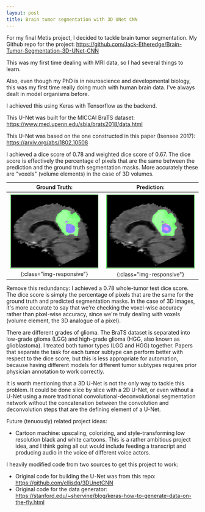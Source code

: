 ```yaml
---
layout: post
title: Brain tumor segmentation with 3D UNet CNN
---
```


For my final Metis project, I decided to tackle brain tumor segmentation. My Github repo for the project: https://github.com/Jack-Etheredge/Brain-Tumor-Segmentation-3D-UNet-CNN

This was my first time dealing with MRI data, so I had several things to learn.

Also, even though my PhD is in neuroscience and developmental biology, this was my first time really doing much with human brain data. I've always dealt in model organisms before.

I achieved this using Keras with Tensorflow as the backend.

This U-Net was built for the MICCAI BraTS dataset: https://www.med.upenn.edu/sbia/brats2018/data.html

This U-Net was based on the one constructed in this paper (Isensee 2017): https://arxiv.org/abs/1802.10508 

I achieved a dice score of 0.78 and weighted dice score of 0.67. The dice score is effectively the percentage of pixels that are the same between the prediction and the ground truth segmentation masks. More accurately these are "voxels" (volume elements) in the case of 3D volumes. 

Ground Truth:               |  Prediction:
:-------------------------:|:-------------------------:
![ground truth](/images/Ground_Truth_Example.png){:class="img-responsive"}  |  ![prediction](/images/Prediction_Example.png){:class="img-responsive"}

Remove this redundancy:
I achieved a 0.78 whole-tumor test dice score. The dice score is simply the percentage of pixels that are the same for the ground truth and predicted segmentation masks. In the case of 3D images, it's more accurate to say that we're checking the voxel-wise accuracy rather than pixel-wise accuracy, since we're truly dealing with voxels (volume element, the 3D analogue of a pixel). 

There are different grades of glioma. The BraTS dataset is separated into low-grade glioma (LGG) and high-grade glioma (HGG, also known as glioblastoma). I treated both tumor types (LGG and HGG) together. Papers that separate the task for each tumor subtype can perform better with respect to the dice score, but this is less appropriate for automation, because having different models for different tumor subtypes requires prior physician annotation to work correctly.

It is worth mentioning that a 3D U-Net is not the only way to tackle this problem. It could be done slice by slice with a 2D U-Net, or even without a U-Net using a more traditional convolutional-deconvolutional segmentation network without the concatenation between the convolution and deconvolution steps that are the defining element of a U-Net.

Future (tenuously) related project ideas:
- Cartoon machine: upscaling, colorizing, and style-transforming low resolution black and white cartoons. This is a rather ambitious project idea, and I think going all out would include feeding a transcript and producing audio in the voice of different voice actors.

I heavily modified code from two sources to get this project to work:

- Original code for building the U-Net was from this repo: https://github.com/ellisdg/3DUnetCNN
- Original code for the data generator: https://stanford.edu/~shervine/blog/keras-how-to-generate-data-on-the-fly.html

